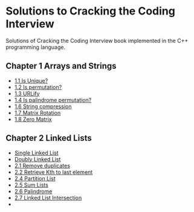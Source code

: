 # Solutions to Cracking the Coding Interview

Solutions of Cracking the Coding Interview book implemented in the C++ programming language.

## Chapter 1 Arrays and Strings

- [1.1 Is Unique?](chapter_1/ex_1_1.cpp)
- [1.2 Is permutation?](chapter_1/ex_1_2.cpp)
- [1.3 URLify](chapter_1/ex_1_3.cpp)
- [1.4 Is palindrome permutation?](chapter_1/ex_1_4.cpp)
- [1.6 String compression](chapter_1/ex_1_6.cpp)
- [1.7 Matrix Rotation](chapter_1/rotate_matrix.cpp)
- [1.8 Zero Matrix](chapter_1/ex_1_8.cpp)

## Chapter 2 Linked Lists

- [Single Linked List](chapter_2/linked_list.h)
- [Doubly Linked List](chapter_2/double_list.h)
- [2.1 Remove duplicates](chapter_2/linked_list.cpp)
- [2.2 Retrieve Kth to last element](chapter_2/linked_list.cpp)
- [2.4 Partition List](chapter_2/linked_list.cpp)
- [2.5 Sum Lists](chapter_2/list_w_tail.cpp)
- [2.6 Palindrome](chapter_2/linked_list.cpp)
- [2.7 Linked List Intersection](chapter_2/list_intersection.cpp)
- 